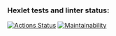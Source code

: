 ### Hexlet tests and linter status:
[![Actions Status](https://github.com/sh00tsim/python-project-lvl2/workflows/hexlet-check/badge.svg)](https://github.com/sh00tsim/python-project-lvl2/actions)
[![Maintainability](https://api.codeclimate.com/v1/badges/fc167e5946896b7d6d26/maintainability)](https://codeclimate.com/github/sh00tsim/python-project-lvl2/maintainability)
